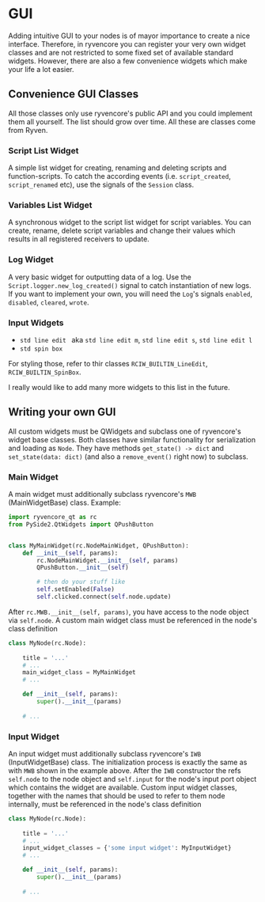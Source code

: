 # GUI

Adding intuitive GUI to your nodes is of mayor importance to create a nice interface. Therefore, in ryvencore you can register your very own widget classes and are not restricted to some fixed set of available standard widgets. However, there are also a few convenience widgets which make your life a lot easier.

## Convenience GUI Classes

All those classes only use ryvencore's public API and you could implement them all yourself. The list should grow over time. All these are classes come from Ryven.

### Script List Widget

A simple list widget for creating, renaming and deleting scripts and function-scripts. To catch the according events (i.e. `script_created`, `script_renamed` etc), use the signals of the `Session` class.

### Variables List Widget

A synchronous widget to the script list widget for script variables. You can create, rename, delete script variables and change their values which results in all registered receivers to update.

### Log Widget

A very basic widget for outputting data of a log. Use the `Script.logger.new_log_created()` signal to catch instantiation of new logs. If you want to implement your own, you will need the `Log`'s signals `enabled`, `disabled`, `cleared`, `wrote`.

### Input Widgets

- `std line edit ` aka `std line edit m`, `std line edit s`, `std line edit l`
- `std spin box`

For styling those, refer to thir classes `RCIW_BUILTIN_LineEdit`, `RCIW_BUILTIN_SpinBox`.

I really would like to add many more widgets to this list in the future.

## Writing your own GUI

All custom widgets must be QWidgets and subclass one of ryvencore's widget base classes. Both classes have similar functionality for serialization and loading as `Node`. They have methods `get_state() -> dict` and `set_state(data: dict)` (and also a `remove_event()` right now) to subclass.

### Main Widget

A main widget must additionally subclass ryvencore's `MWB` (MainWidgetBase) class. Example:

```python
import ryvencore_qt as rc
from PySide2.QtWidgets import QPushButton


class MyMainWidget(rc.NodeMainWidget, QPushButton):
    def __init__(self, params):
        rc.NodeMainWidget.__init__(self, params)
        QPushButton.__init__(self)

        # then do your stuff like
        self.setEnabled(False)
        self.clicked.connect(self.node.update)
```

After `rc.MWB.__init__(self, params)`, you have access to the node object via `self.node`. A custom main widget class must be referenced in the node's class definition

```python
class MyNode(rc.Node):
    
    title = '...'
    # ...
    main_widget_class = MyMainWidget
    # ...

    def __init__(self, params):
        super().__init__(params)
    
    # ...
```

### Input Widget

An input widget must additionally subclass ryvencore's `IWB` (InputWidgetBase) class. The initialization process is exactly the same as with `MWB` shown in the example above. After the `IWB` constructor the refs `self.node` to the node object and `self.input` for the node's input port object which contains the widget are available. Custom input widget classes, together with the names that should be used to refer to them node internally, must be referenced in the node's class definition

```python
class MyNode(rc.Node):
    
    title = '...'
    # ...
    input_widget_classes = {'some input widget': MyInputWidget}
    # ...

    def __init__(self, params):
        super().__init__(params)
    
    # ...
```